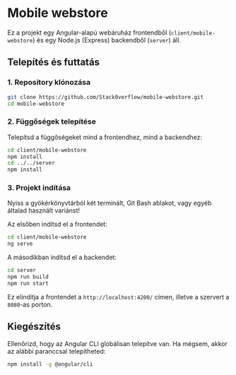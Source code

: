 # Mobile webstore
Ez a projekt egy Angular-alapú webáruház frontendből (`client/mobile-webstore`) és egy Node.js (Express) backendből (`server`) áll.

## Telepítés és futtatás

### 1. Repository klónozása

```bash
git clone https://github.com/Stack0verflow/mobile-webstore.git
cd mobile-webstore
```

### 2. Függőségek telepítése
Telepítsd a függőségeket mind a frontendhez, mind a backendhez:

```bash
cd client/mobile-webstore
npm install
cd ../../server
npm install
```

### 3. Projekt indítása
Nyiss a gyökérkönyvtárból két terminált, Git Bash ablakot, vagy egyéb általad használt variánst!

Az elsőben indítsd el a frontendet:

```bash
cd client/mobile-webstore
ng serve
```

A másodikban indítsd el a backendet:
```bash
cd server
npm run build
npm run start
```

Ez elindítja a frontendet a `http://localhost:4200/` címen, illetve a szervert a `8080`-as porton.

## Kiegészítés
Ellenőrizd, hogy az Angular CLI globálisan telepítve van. Ha mégsem, akkor az alábbi paranccsal telepítheted:
```bash
npm install -g @angular/cli
```